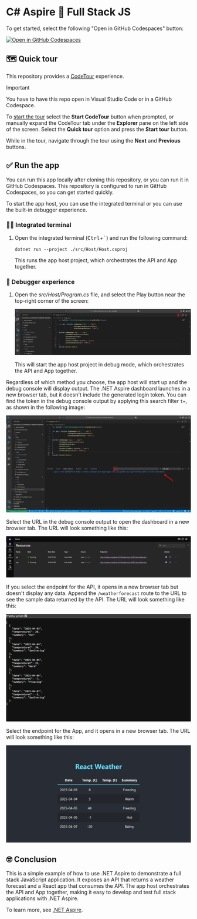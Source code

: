 # C# Aspire 💜 Full Stack JS

To get started, select the following "Open in GitHub Codespaces" button:

[![Open in GitHub Codespaces](https://github.com/codespaces/badge.svg)](https://codespaces.new/IEvangelist/fullstack-js)

## 🗺️ Quick tour

This repository provides a [CodeTour](https://marketplace.visualstudio.com/items?itemName=vsls-contrib.codetour) experience.

> [!IMPORTANT]
> You have to have this repo open in Visual Studio Code or in a GitHub Codespace.

To [start the tour](https://marketplace.visualstudio.com/items?itemName=vsls-contrib.codetour#starting-tours) select the **Start CodeTour** button when prompted, or manually expand the CodeTour tab under the **Explorer** pane on the left side of the screen. Select the **Quick tour** option and press the **Start tour** button.

While in the tour, navigate through the tour using the **Next** and **Previous** buttons.

## ✅ Run the app

You can run this app locally after cloning this repository, or you can run it in GitHub Codespaces. This repository is configured to run in GitHub Codespaces, so you can get started quickly.

To start the app host, you can use the integrated terminal or you can use the built-in debugger experience.

### 🧑‍💻 Integrated terminal

1. Open the integrated terminal (<kbd>Ctrl</kbd>+<kbd>`</kbd>) and run the following command:

   ```dotnetcli
   dotnet run --project ./src/Host/Host.csproj
   ```

   This runs the app host project, which orchestrates the API and App together.

### 🐛 Debugger experience

1. Open the _src/Host/Program.cs_ file, and select the Play button near the top-right corner of the screen:

   ![Play button](images/debugger-ux.png)

    This will start the app host project in debug mode, which orchestrates the API and App together.

Regardless of which method you choose, the app host will start up and the debug console will display output. The .NET Aspire dashboard launches in a new browser tab, but it doesn't include the generated login token. You can find the token in the debug console output by applying this search filter `t=`, as shown in the following image:

![Token in debug console](images/login-token.png)

Select the URL in the debug console output to open the dashboard in a new browser tab. The URL will look something like this:

![.NET Aspire dashboard](images/aspire-dashboard.png)

If you select the endpoint for the API, it opens in a new browser tab but doesn't display any data. Append the `/weatherforecast` route to the URL to see the sample data returned by the API. The URL will look something like this:

![Weather forecast JSON](images/forecast-json.png)

Select the endpoint for the App, and it opens in a new browser tab. The URL will look something like this:

![React weather app](images/react-weather.png)

## 🤓 Conclusion

This is a simple example of how to use .NET Aspire to demonstrate a full stack JavaScript application. It exposes an API that returns a weather forecast and a React app that consumes the API. The app host orchestrates the API and App together, making it easy to develop and test full stack applications with .NET Aspire.

To learn more, see [.NET Aspire](https://learn.microsoft.com/dotnet/aspire/).
